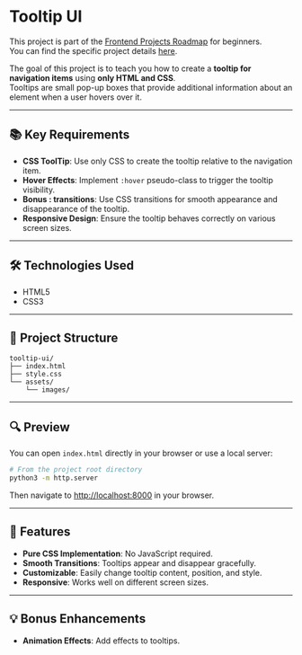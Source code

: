 # Tooltip UI

This project is part of the [Frontend Projects Roadmap](https://roadmap.sh/frontend/projects) for beginners.  
You can find the specific project details [here](https://roadmap.sh/projects/tooltip-ui).

The goal of this project is to teach you how to create a **tooltip for navigation items** using **only HTML and CSS**.  
Tooltips are small pop-up boxes that provide additional information about an element when a user hovers over it.

---

## 📚 Key Requirements

- **CSS ToolTip**: Use only CSS to create the tooltip relative to the navigation item.
- **Hover Effects**: Implement `:hover` pseudo-class to trigger the tooltip visibility.
- **Bonus : transitions**: Use CSS transitions for smooth appearance and disappearance of the tooltip.
- **Responsive Design**: Ensure the tooltip behaves correctly on various screen sizes.

---

## 🛠️ Technologies Used

- HTML5
- CSS3

---

## 📁 Project Structure

```
tooltip-ui/
├── index.html
├── style.css
└── assets/
    └── images/
```

---

## 🔍 Preview

You can open `index.html` directly in your browser or use a local server:

```bash
# From the project root directory
python3 -m http.server
```

Then navigate to [http://localhost:8000](http://localhost:8000) in your browser.

---

## 🚀 Features

- **Pure CSS Implementation**: No JavaScript required.
- **Smooth Transitions**: Tooltips appear and disappear gracefully.
- **Customizable**: Easily change tooltip content, position, and style.
- **Responsive**: Works well on different screen sizes.

---

## 💡 Bonus Enhancements

- **Animation Effects**: Add effects to tooltips.
